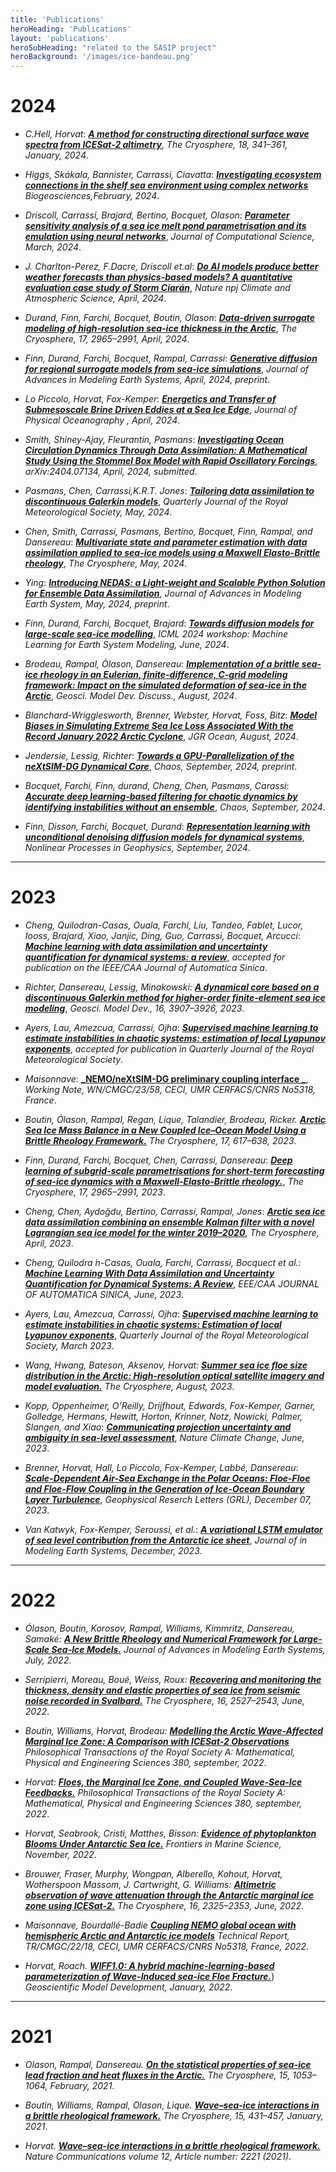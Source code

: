 ```yaml
---
title: 'Publications'
heroHeading: 'Publications'
layout: 'publications'
heroSubHeading: "related to the SASIP project"
heroBackground: '/images/ice-bandeau.png'
---
```


# 2024

- _C.Hell, Horvat_: [**_A method for constructing directional surface wave spectra from ICESat-2 altimetry_**](https://doi.org/10.5194/tc-18-341-2024), _The Cryosphere, 18, 341–361, January, 2024_.

- _Higgs, Skákala, Bannister, Carrassi, Ciavatta_: [**_Investigating ecosystem connections in the shelf sea environment using complex networks_**](https://doi.org/10.5194/bg-21-731-2024) _Biogeosciences,February, 2024_.

- _Driscoll, Carrassi, Brajard, Bertino, Bocquet, Olason_: [**_Parameter sensitivity analysis of a sea ice melt pond parametrisation and its emulation using neural networks_**](https://doi.org/10.1016/j.jocs.2024.102231), _Journal of Computational Science, March, 2024_.

- _J. Charlton-Perez, F.Dacre, Driscoll et.al_: [**_Do AI models produce better weather forecasts than physics-based models? A quantitative evaluation case study of Storm Ciarán_**](https://www.nature.com/articles/s41612-024-00638-w), _Nature npj Climate and Atmospheric Science, April, 2024_.
 
- _Durand, Finn, Farchi, Bocquet, Boutin, Olason_: [**_Data-driven surrogate modeling of high-resolution sea-ice thickness in the Arctic_**](https://doi.org/10.5194/tc-18-1791-2024), _The Cryosphere, 17, 2965–2991, April, 2024_.

- _Finn, Durand, Farchi, Bocquet, Rampal, Carrassi_: [**_Generative diffusion for regional surrogate models from sea-ice simulations_**](https://doi.org/10.22541/au.171386536.64344222/v1), _Journal of Advances in Modeling Earth Systems, April, 2024, preprint_.

- _Lo Piccolo, Horvat, Fox-Kemper_: [**_Energetics and Transfer of Submesoscale Brine Driven Eddies at a Sea Ice Edge_**](https://doi.org/10.1175/JPO-D-23-0147.1), _Journal of Physical Oceanography , April, 2024_.

- _Smith, Shiney-Ajay, Fleurantin, Pasmans_: [**_Investigating Ocean Circulation Dynamics Through Data Assimilation: A Mathematical Study Using the Stommel Box Model with Rapid Oscillatory Forcings_**](https://doi.org/10.48550/arXiv.2404.07134), _arXiv:2404.07134, April, 2024, submitted_.

- _Pasmans, Chen, Carrassi,K.R.T. Jones_: [**_Tailoring data assimilation to discontinuous Galerkin models_**](https://doi.org/10.1002/qj.4737), 	_Quarterly Journal of the Royal Meteorological Society, May, 2024_.

- _Chen, Smith, Carrassi, Pasmans, Bertino, Bocquet, Finn, Rampal, and Dansereau_: [**_Multivariate state and parameter estimation with data assimilation applied to sea-ice models using a Maxwell Elasto-Brittle rheology_**](https://doi.org/10.5194/tc-18-2381-2024), _The Cryosphere, May, 2024_.

- _Ying_: [**_Introducing NEDAS: a Light-weight and Scalable Python Solution for Ensemble Data Assimilation_**](https://www.researchgate.net/publication/380571659_Introducing_NEDAS_a_Light-weight_and_Scalable_Python_Solution_for_Ensemble_Data_Assimilation), _Journal of Advances in Modeling Earth System, May, 2024, preprint_.
  
- _Finn, Durand, Farchi, Bocquet, Brajard_: [**_Towards diffusion models for large-scale sea-ice modelling_**](https://doi.org/10.48550/arXiv.2406.18417), _ICML 2024 workshop: Machine Learning for Earth System Modeling, June, 2024_.
  
- _Brodeau, Rampal, Òlason, Dansereau_: [**_Implementation of a brittle sea-ice rheology in an Eulerian, finite-difference, C-grid modeling framework: Impact on the simulated deformation of sea-ice in the Arctic_**](https://doi.org/10.5194/gmd-17-6051-2024), _Geosci. Model Dev. Discuss., August, 2024_.

- _Blanchard-Wrigglesworth, Brenner, Webster, Horvat, Foss, Bitz_: [**_Model Biases in Simulating Extreme Sea Ice Loss Associated With the Record January 2022 Arctic Cyclone_**](https://doi.org/10.1029/2024JC021127), _JGR Ocean, August, 2024_.

- _Jendersie, Lessig, Richter_: [**_Towards a GPU-Parallelization of the neXtSIM-DG Dynamical Core_**](https://doi.org/10.5194/egusphere-2024-2539), _Chaos, September, 2024, preprint_.

- _Bocquet, Farchi, Finn, durand, Cheng, Chen, Pasmans, Carassi_: [**_Accurate deep learning-based filtering for chaotic dynamics by identifying instabilities without an ensemble_**](https://doi.org/10.1063/5.0230837), _Chaos, September, 2024_.

- _Finn, Disson, Farchi, Bocquet, Durand_: [**_Representation learning with unconditional denoising diffusion models for dynamical systems_**](https://doi.org/10.5194/npg-31-409-2024), _Nonlinear Processes in Geophysics, September, 2024_.
  
---
# 2023

- _Cheng, Quilodran-Casas, Ouala, Farchi, Liu, Tandeo, Fablet, Lucor, Iooss, Brajard, Xiao, Janjic, Ding, Guo, Carrassi, Bocquet, Arcucci_: [**_Machine learning with data assimilation and uncertainty quantification for dynamical systems: a review_**](https://arxiv.org/abs/2303.10462), _accepted for publication on the IEEE/CAA Journal of Automatica Sinica_.

- _Richter, Dansereau,  Lessig, Minakowski_: [**_A dynamical core based on a discontinuous Galerkin method for higher-order finite-element sea ice modeling_**](https://gmd.copernicus.org/articles/16/3907/2023/), _Geosci. Model Dev., 16, 3907–3926, 2023_. 

- _Ayers, Lau,  Amezcua,  Carrassi, Ojha_: [**_Supervised machine learning to estimate instabilities in chaotic systems: estimation of local Lyapunov exponents_**](https://arxiv.org/abs/2202.04944), _accepted for publication in Quarterly Journal of the Royal Meteorological Society_.

- _Maisonnave_: [**_NEMO/neXtSIM-DG preliminary coupling interface _**](https://cerfacs.fr/wp-content/uploads/2023/05/nemo_nxts_cpl_WN_CMGC_23_58.pdf), _Working Note, WN/CMGC/23/58, CECI, UMR CERFACS/CNRS No5318, France_.

- _Boutin, Ólason,  Rampal, Regan, Lique, Talandier, Brodeau,  Ricker._ [**_Arctic Sea Ice Mass Balance in a New Coupled Ice–Ocean Model Using a Brittle Rheology Framework._**](https://doi.org/10.5194/tc-17-617-2023) _The Cryosphere, 17, 617–638, 2023_.

- _Finn,  Durand,  Farchi,  Bocquet,  Chen,  Carrassi, Dansereau_: [**_Deep learning of subgrid-scale parametrisations for short-term forecasting of sea-ice dynamics with a Maxwell-Elasto-Brittle rheology._**](https://tc.copernicus.org/articles/17/2965/2023/), _The Cryosphere, 17, 2965–2991, 2023_.

- _Cheng,  Chen, Aydoğdu,  Bertino, Carrassi, Rampal, Jones_: [**_Arctic sea ice data assimilation combining an ensemble Kalman filter with a novel Lagrangian sea ice model for the winter 2019–2020_**](https://doi.org/10.5194/tc-17-1735-2023), _The Cryosphere, April, 2023_.

- _Cheng, Quilodra ́n-Casas, Ouala, Farchi, Carrassi, Bocquect et al._: [**_Machine Learning With Data Assimilation and Uncertainty Quantification for Dynamical Systems: A Review_**](https://www.ieee-jas.net/article/doi/10.1109/JAS.2023.123537), _EEE/CAA JOURNAL OF AUTOMATICA SINICA, June, 2023_.

- _Ayers, Lau, Amezcua, Carrassi, Ojha_: [**_Supervised machine learning to estimate instabilities in chaotic systems: Estimation of local Lyapunov exponents_**](https://doi.org/10.1002/qj.4450), _Quarterly Journal of the Royal Meteorological Society, March 2023_.

- _Wang, Hwang, Bateson, Aksenov, Horvat:_ [**_Summer sea ice floe size distribution in the Arctic: High-resolution optical satellite imagery and model evaluation._**](https://doi.org/10.5194/tc-17-3575-2023) _The Cryosphere, August, 2023_.

- _Kopp, Oppenheimer, O'Reilly, Drijfhout, Edwards, Fox-Kemper, Garner, Golledge, Hermans, Hewitt, Horton, Krinner, Notz, Nowicki, Palmer, Slangen, and Xiao_: [**_Communicating projection uncertainty and ambiguity in sea-level assessment_**](10.1038/s41558-023-01691-8), _Nature Climate Change, June, 2023_.

- _Brenner, Horvat, Hall, Lo Piccolo, Fox-Kemper, Labbé, Dansereau_: [**_Scale-Dependent Air-Sea Exchange in the Polar Oceans: Floe-Floe and Floe-Flow Coupling in the Generation of Ice-Ocean Boundary Layer Turbulence_**](https://doi.org/10.1029/2023GL105703), _Geophysical Reserch Letters (GRL), December 07, 2023_.

- _Van Katwyk, Fox-Kemper, Seroussi, et al._: [**_A variational LSTM emulator of sea level contribution from the Antarctic ice sheet_**](https://doi.org/10.1029/2023MS003899), _Journal of in Modeling Earth Systems, December, 2023_.
  
---
# 2022

- _Ólason, Boutin, Korosov, Rampal, Williams, Kimmritz, Dansereau, Samaké:_ [**_A New Brittle Rheology and Numerical Framework for Large-Scale Sea-Ice Models._**]( https://doi.org/10.1029/2021MS002685) _Journal of Advances in Modeling Earth Systems, July, 2022_.

- _Serripierri, Moreau, Boué, Weiss, Roux:_ [**_Recovering and monitoring the thickness, density and elastic properties of sea ice from seismic noise recorded in Svalbard._**](https://doi.org/10.5194/tc-16-2527-2022) _The Cryosphere, 16, 2527–2543, June, 2022_.

 - _Boutin, Williams, Horvat, Brodeau:_ [**_Modelling the Arctic Wave-Affected Marginal Ice Zone: A Comparison with ICESat-2 Observations_**](https://doi.org/10.1098/rsta.2021.0262) _Philosophical Transactions of the Royal Society A: Mathematical, Physical and Engineering Sciences 380, september, 2022_.

- _Horvat:_ [**_Floes, the Marginal Ice Zone, and Coupled Wave-Sea-Ice Feedbacks._**](https://doi.org/10.1098/rsta.2021.0252) _Philosophical Transactions of the Royal Society A: Mathematical, Physical and Engineering Sciences 380, september, 2022_.

- _Horvat, Seabrook, Cristi, Matthes, Bisson:_ [**_Evidence of phytoplankton Blooms Under Antarctic Sea Ice._**](https://doi.org/10.3389/fmars.2022.942799) _Frontiers in Marine Science, November, 2022_.

- _Brouwer, Fraser, Murphy, Wongpan, Alberello, Kohout, Horvat, Wotherspoon Massom, J. Cartwright, G. Williams:_ [**_Altimetric observation of wave attenuation through the Antarctic marginal ice zone using ICESat-2._**](https://doi.org/10.5194/tc-16-2325-2022) _The Cryosphere, 16, 2325–2353, June, 2022_. 

- _Maisonnave, Bourdallé-Badie_ [**_Coupling NEMO global ocean with hemispheric Arctic and Antarctic ice models_**](https://cerfacs.fr/wp-content/uploads/2022/03/support_esiwace_TR_CMGC_22_18.pdf) _Technical Report, TR/CMGC/22/18, CECI, UMR CERFACS/CNRS No5318, France, 2022_.

- _Horvat, Roach._ [**_WIFF1.0: A hybrid machine-learning-based parameterization of Wave-Induced sea-ice Floe Fracture._**](https://doi.org/10.5194/gmd-15-803-2022)) _Geoscientific Model Development, January, 2022_. 

---
# 2021

- _Olason, Rampal, Dansereau._ [**_On the statistical properties of sea-ice lead fraction and heat fluxes in the Arctic._**](https://doi.org/10.5194/tc-15-1053-2021) _The Cryosphere, 15, 1053–1064, February, 2021_. 

- _Boutin, Williams, Rampal, Olason, Lique._ [**_Wave–sea-ice interactions in a brittle rheological framework._**](https://doi.org/10.5194/tc-15-431-2021) _The Cryosphere, 15, 431–457, January, 2021_. 

- _Horvat._ [**_Wave–sea-ice interactions in a brittle rheological framework._**](https://doi.org/10.1038/s41467-021-22004-7) _Nature Communications volume 12, Article number: 2221 (2021)_.

  


